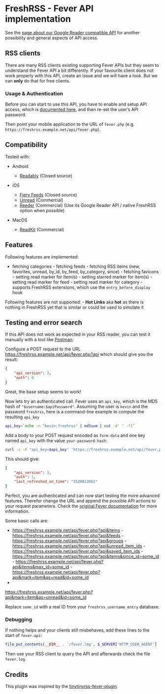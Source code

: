 # FreshRSS - Fever API implementation

See the [page about our Google Reader compatible API](06_Mobile_access.md)
for another possibility and general aspects of API access.

## RSS clients

There are many RSS clients existing supporting Fever APIs but they seem to
understand the Fever API a bit differently.  If your favourite client does
not work properly with this API, create an issue and we will have a look.
But we can **only** do that for free clients.

### Usage & Authentication

Before you can start to use this API, you have to enable and setup API
access, which is [documented
here](https://freshrss.github.io/FreshRSS/en/users/06_Mobile_access.html),
and then re-set the user’s API password.

Then point your mobile application to the URL of `fever.php`
(e.g. `https://freshrss.example.net/api/fever.php`).

## Compatibility

Tested with:

- Android
  - [Readably](https://play.google.com/store/apps/details?id=com.isaiasmatewos.readably) (Closed source)

- iOS
  - [Fiery Feeds](https://apps.apple.com/app/fiery-feeds-rss-reader/id1158763303) (Closed source)
  - [Unread](https://apps.apple.com/app/unread-rss-reader/id1252376153) (Commercial)
  - [Reeder](https://www.reederapp.com/) (Commercial) (Use its Google Reader API / native FreshRSS option when possible)

- MacOS
  - [ReadKit](https://apps.apple.com/app/readkit/id588726889) (Commercial)


## Features

Following features are implemented:

- fetching categories - fetching feeds - fetching RSS items (new, favorites,
unread, by_id, by_feed, by_category, since)  - fetching favicons - setting
read marker for item(s)  - setting starred marker for item(s)  - setting
read marker for feed - setting read marker for category - supports FreshRSS
extensions, which use the `entry_before_display` hook

Following features are not supported: - **Hot Links** aka **hot** as there
is nothing in FreshRSS yet that is similar or could be used to simulate it

## Testing and error search

If this API does not work as expected in your RSS reader, you can test it
manually with a tool like [Postman](https://www.getpostman.com/).

Configure a POST request to the URL
https://freshrss.example.net/api/fever.php?api which should give you the
result:
```json
{
	"api_version": 3,
	"auth": 0
}
```
Great, the base setup seems to work!

Now lets try an authenticated call. Fever uses an `api_key`, which is the
MD5 hash of `"$username:$apiPassword"`.  Assuming the user is `kevin` and
the password `freshrss`, here is a command-line example to compute the
resulting `api_key`

```sh
api_key=`echo -n "kevin:freshrss" | md5sum | cut -d' ' -f1`
```

Add a body to your POST request encoded as `form-data` and one key named
`api_key` with the value `your-password-hash`:

```sh
curl -s -F "api_key=$api_key" 'https://freshrss.example.net/api/fever.php?api'
```

This should give:
```json
{
	"api_version": 3,
	"auth": 1,
	"last_refreshed_on_time": "1520013061"
}
```
Perfect, you are authenticated and can now start testing the more advanced
features. Therefor change the URL and append the possible API actions to
your request parameters. Check the [original Fever
documentation](https://feedafever.com/api) for more information.

Some basic calls are:

- https://freshrss.example.net/api/fever.php?api&items -
https://freshrss.example.net/api/fever.php?api&feeds -
https://freshrss.example.net/api/fever.php?api&groups -
https://freshrss.example.net/api/fever.php?api&unread_item_ids -
https://freshrss.example.net/api/fever.php?api&saved_item_ids -
https://freshrss.example.net/api/fever.php?api&items&since_id=some_id -
https://freshrss.example.net/api/fever.php?api&items&max_id=some_id -
https://freshrss.example.net/api/fever.php?api&mark=item&as=read&id=some_id
-
https://freshrss.example.net/api/fever.php?api&mark=item&as=unread&id=some_id

Replace `some_id` with a real ID from your `freshrss_username_entry`
database.

### Debugging

If nothing helps and your clients still misbehaves, add these lines to the
start of `fever.api`:

```php
file_put_contents(__DIR__ . '/fever.log', $_SERVER['HTTP_USER_AGENT'] . ': ' . json_encode($_REQUEST) . PHP_EOL, FILE_APPEND);
```

Then use your RSS client to query the API and afterwards check the file
`fever.log`.

## Credits

This plugin was inspired by the
[tinytinyrss-fever-plugin](https://github.com/dasmurphy/tinytinyrss-fever-plugin).
